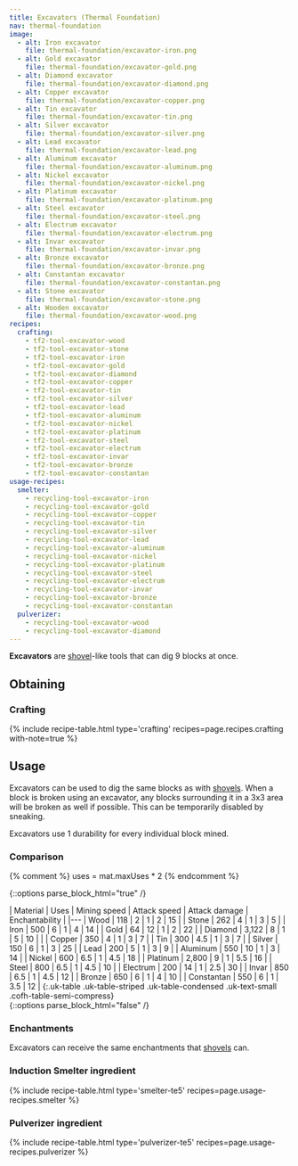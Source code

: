 ```yaml
---
title: Excavators (Thermal Foundation)
nav: thermal-foundation
image:
  - alt: Iron excavator
    file: thermal-foundation/excavator-iron.png
  - alt: Gold excavator
    file: thermal-foundation/excavator-gold.png
  - alt: Diamond excavator
    file: thermal-foundation/excavator-diamond.png
  - alt: Copper excavator
    file: thermal-foundation/excavator-copper.png
  - alt: Tin excavator
    file: thermal-foundation/excavator-tin.png
  - alt: Silver excavator
    file: thermal-foundation/excavator-silver.png
  - alt: Lead excavator
    file: thermal-foundation/excavator-lead.png
  - alt: Aluminum excavator
    file: thermal-foundation/excavator-aluminum.png
  - alt: Nickel excavator
    file: thermal-foundation/excavator-nickel.png
  - alt: Platinum excavator
    file: thermal-foundation/excavator-platinum.png
  - alt: Steel excavator
    file: thermal-foundation/excavator-steel.png
  - alt: Electrum excavator
    file: thermal-foundation/excavator-electrum.png
  - alt: Invar excavator
    file: thermal-foundation/excavator-invar.png
  - alt: Bronze excavator
    file: thermal-foundation/excavator-bronze.png
  - alt: Constantan excavator
    file: thermal-foundation/excavator-constantan.png
  - alt: Stone excavator
    file: thermal-foundation/excavator-stone.png
  - alt: Wooden excavator
    file: thermal-foundation/excavator-wood.png
recipes:
  crafting:
    - tf2-tool-excavator-wood
    - tf2-tool-excavator-stone
    - tf2-tool-excavator-iron
    - tf2-tool-excavator-gold
    - tf2-tool-excavator-diamond
    - tf2-tool-excavator-copper
    - tf2-tool-excavator-tin
    - tf2-tool-excavator-silver
    - tf2-tool-excavator-lead
    - tf2-tool-excavator-aluminum
    - tf2-tool-excavator-nickel
    - tf2-tool-excavator-platinum
    - tf2-tool-excavator-steel
    - tf2-tool-excavator-electrum
    - tf2-tool-excavator-invar
    - tf2-tool-excavator-bronze
    - tf2-tool-excavator-constantan
usage-recipes:
  smelter:
    - recycling-tool-excavator-iron
    - recycling-tool-excavator-gold
    - recycling-tool-excavator-copper
    - recycling-tool-excavator-tin
    - recycling-tool-excavator-silver
    - recycling-tool-excavator-lead
    - recycling-tool-excavator-aluminum
    - recycling-tool-excavator-nickel
    - recycling-tool-excavator-platinum
    - recycling-tool-excavator-steel
    - recycling-tool-excavator-electrum
    - recycling-tool-excavator-invar
    - recycling-tool-excavator-bronze
    - recycling-tool-excavator-constantan
  pulverizer:
    - recycling-tool-excavator-wood
    - recycling-tool-excavator-diamond
---
```


**Excavators** are [shovel](https://minecraft.gamepedia.com/Shovel)-like tools
that can dig 9 blocks at once.


Obtaining
---------

### Crafting
{% include recipe-table.html type='crafting' recipes=page.recipes.crafting with-note=true %}


Usage
-----

Excavators can be used to dig the same blocks as with
[shovels](https://minecraft.gamepedia.com/Shovels). When a block is broken using
an excavator, any blocks surrounding it in a 3x3 area will be broken as well if
possible. This can be temporarily disabled by sneaking.

Excavators use 1 durability for every individual block mined.

### Comparison
{% comment %}
uses = mat.maxUses * 2
{% endcomment %}

{::options parse_block_html="true" /}
<div class="uk-overflow-container">
| Material | Uses | Mining speed | Attack speed | Attack damage | Enchantability |
|---
| Wood | 118 | 2 | 1 | 2 | 15 |
| Stone | 262 | 4 | 1 | 3 | 5 |
| Iron | 500 | 6 | 1 | 4 | 14 |
| Gold | 64 | 12 | 1 | 2 | 22 |
| Diamond | 3,122 | 8 | 1 | 5 | 10 |
|
| Copper | 350 | 4 | 1 | 3 | 7 |
| Tin | 300 | 4.5 | 1 | 3 | 7 |
| Silver | 150 | 6 | 1 | 3 | 25 |
| Lead | 200 | 5 | 1 | 3 | 9 |
| Aluminum | 550 | 10 | 1 | 3 | 14 |
| Nickel | 600 | 6.5 | 1 | 4.5 | 18 |
| Platinum | 2,800 | 9 | 1 | 5.5 | 16 |
| Steel | 800 | 6.5 | 1 | 4.5 | 10 |
| Electrum | 200 | 14 | 1 | 2.5 | 30 |
| Invar | 850 | 6.5 | 1 | 4.5 | 12 |
| Bronze | 650 | 6 | 1 | 4 | 10 |
| Constantan | 550 | 6 | 1 | 3.5 | 12 |
{:.uk-table .uk-table-striped .uk-table-condensed .uk-text-small .cofh-table-semi-compress}
</div>
{::options parse_block_html="false" /}

### Enchantments
Excavators can receive the same enchantments that
[shovels](https://minecraft.gamepedia.com/Shovel) can.

### Induction Smelter ingredient
{% include recipe-table.html type='smelter-te5' recipes=page.usage-recipes.smelter %}

### Pulverizer ingredient
{% include recipe-table.html type='pulverizer-te5' recipes=page.usage-recipes.pulverizer %}
